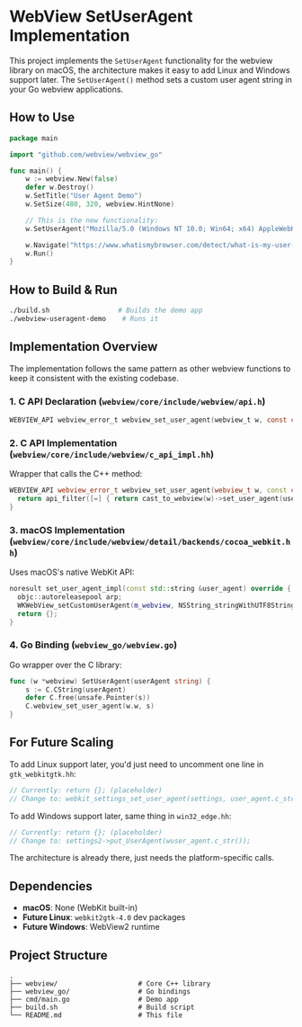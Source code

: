 # WebView SetUserAgent Implementation

This project implements the `SetUserAgent` functionality for the webview library on macOS, the architecture makes it easy to add Linux and Windows support later.
The `SetUserAgent()` method sets a custom user agent string in your Go webview applications.

## How to Use

```go
package main

import "github.com/webview/webview_go"

func main() {
    w := webview.New(false)
    defer w.Destroy()
    w.SetTitle("User Agent Demo")
    w.SetSize(480, 320, webview.HintNone)

    // This is the new functionality:
    w.SetUserAgent("Mozilla/5.0 (Windows NT 10.0; Win64; x64) AppleWebKit/537.36")

    w.Navigate("https://www.whatismybrowser.com/detect/what-is-my-user-agent/")
    w.Run()
}
```

## How to Build & Run

```bash
./build.sh                 # Builds the demo app
./webview-useragent-demo    # Runs it
```

## Implementation Overview

The implementation follows the same pattern as other webview functions to keep it consistent with the existing codebase.

### 1. **C API Declaration** (`webview/core/include/webview/api.h`)
```c
WEBVIEW_API webview_error_t webview_set_user_agent(webview_t w, const char *user_agent);
```

### 2. **C API Implementation** (`webview/core/include/webview/c_api_impl.hh`)
Wrapper that calls the C++ method:
```cpp
WEBVIEW_API webview_error_t webview_set_user_agent(webview_t w, const char *user_agent) {
  return api_filter([=] { return cast_to_webview(w)->set_user_agent(user_agent); });
}
```

### 3. **macOS Implementation** (`webview/core/include/webview/detail/backends/cocoa_webkit.hh`)
Uses macOS's native WebKit API:
```cpp
noresult set_user_agent_impl(const std::string &user_agent) override {
  objc::autoreleasepool arp;
  WKWebView_setCustomUserAgent(m_webview, NSString_stringWithUTF8String(user_agent));
  return {};
}
```

### 4. **Go Binding** (`webview_go/webview.go`)
Go wrapper over the C library:
```go
func (w *webview) SetUserAgent(userAgent string) {
    s := C.CString(userAgent)
    defer C.free(unsafe.Pointer(s))
    C.webview_set_user_agent(w.w, s)
}
```

## For Future Scaling

To add Linux support later, you'd just need to uncomment one line in `gtk_webkitgtk.hh`:
```cpp
// Currently: return {}; (placeholder)
// Change to: webkit_settings_set_user_agent(settings, user_agent.c_str());
```

To add Windows support later, same thing in `win32_edge.hh`:
```cpp
// Currently: return {}; (placeholder)
// Change to: settings2->put_UserAgent(wuser_agent.c_str());
```

The architecture is already there, just needs the platform-specific calls.

## Dependencies

- **macOS**: None (WebKit built-in)
- **Future Linux**: `webkit2gtk-4.0` dev packages
- **Future Windows**: WebView2 runtime

## Project Structure

```
.
├── webview/                    # Core C++ library
├── webview_go/                 # Go bindings
├── cmd/main.go                 # Demo app
├── build.sh                    # Build script
└── README.md                   # This file
```

